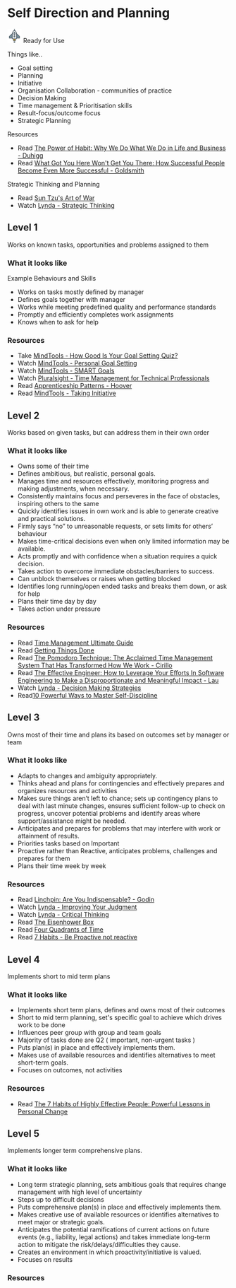 # Self Direction and Planning
![Ready](../Images/rocket.png) Ready for Use  

Things like..
- Goal setting
- Planning
- Initiative
- Organisation Collaboration - communities of practice
- Decision Making
- Time management & Prioritisation skills 
- Result-focus/outcome focus
- Strategic Planning

Resources
- Read [The Power of Habit: Why We Do What We Do in Life and Business - Duhigg](https://www.amazon.com/Power-Habit-What-Life-Business/dp/081298160X)
- Read [What Got You Here Won't Get You There: How Successful People Become Even More Successful - Goldsmith](https://www.amazon.com/What-Got-Here-Wont-There/dp/1401301304)

Strategic Thinking and Planning
- Read [Sun Tzu's Art of War](http://classics.mit.edu/Tzu/artwar.html)
- Watch [Lynda - Strategic Thinking](https://www.lynda.com/Leadership-Management-tutorials/Strategic-Thinking/630592-2.html)


## Level 1

Works on known tasks, opportunities and problems assigned to them

### What it looks like

Example Behaviours and Skills
- Works on tasks mostly defined by manager
- Defines goals together with manager
- Works while meeting predefined quality and performance standards
- Promptly and efficiently completes work assignments
- Knows when to ask for help

### Resources
- Take [MindTools - How Good Is Your Goal Setting Quiz?](https://www.mindtools.com/community/pages/article/goal-setting-quiz.php)
- Watch [MindTools - Personal Goal Setting](https://www.mindtools.com/community/pages/videos/goal-setting-transcript.php)
- Watch [MindTools - SMART Goals](https://www.mindtools.com/community/pages/article/smart-goals.php)
- Watch [Pluralsight - Time Management for Technical Professionals](https://app.pluralsight.com/library/courses/time-management-technical-professionals/table-of-contents)
- Read [Apprenticeship Patterns - Hoover](https://www.amazon.com/Apprenticeship-Patterns-Guidance-Aspiring-Craftsman/dp/0596518382)
- Read [MindTools - Taking Initiative](https://www.mindtools.com/pages/article/initiative.htm)

## Level 2

Works based on given tasks, but can address them in their own order

### What it looks like
- Owns some of their time
- Defines ambitious, but realistic, personal goals.
- Manages time and resources effectively, monitoring progress and making adjustments, when necessary.
- Consistently maintains focus and perseveres in the face of obstacles, inspiring others to the same
- Quickly identifies issues in own work and is able to generate creative and practical solutions.
- Firmly says “no” to unreasonable requests, or sets limits for others’ behaviour
- Makes time-critical decisions even when only limited information may be available.
- Acts promptly and with confidence when a situation requires a quick decision.
- Takes action to overcome immediate obstacles/barriers to success. 
- Can unblock themselves or raises when getting blocked
- Identifies long running/open ended tasks and breaks them down, or ask for help
- Plans their time day by day
- Takes action under pressure


### Resources
- Read [Time Management Ultimate Guide](https://www.makingbusinessmatter.co.uk/time-management-skills-ultimate/)
- Read [Getting Things Done](https://gettingthingsdone.com/)
- Read [The Pomodoro Technique: The Acclaimed Time Management System That Has Transformed How We Work - Cirillo](https://www.amazon.com/Pomodoro-Technique-Acclaimed-Management-Transformed/dp/1524760706)
- Read [The Effective Engineer: How to Leverage Your Efforts In Software Engineering to Make a Disproportionate and Meaningful Impact - Lau](https://www.amazon.com/Effective-Engineer-Engineering-Disproportionate-Meaningful/dp/0996128107)
- Watch [Lynda - Decision Making Strategies](https://www.lynda.com/Business-Skills-tutorials/Decision-Making-Fundamentals/186697-2.html)
- Read[10 Powerful Ways to Master Self-Discipline](https://www.entrepreneur.com/article/287005)

## Level 3

Owns most of their time and plans its based on outcomes set by manager or team

### What it looks like
- Adapts to changes and ambiguity appropriately.
- Thinks ahead and plans for contingencies and effectively prepares and organizes resources and activities
- Makes sure things aren’t left to chance; sets up contingency plans to deal with last minute changes, ensures sufficient follow-up to check on progress, uncover potential problems and identify areas where support/assistance might be needed.
- Anticipates and prepares for problems that may interfere with work or attainment of results. 
- Priorities tasks based on Important
- Proactive rather than Reactive, anticipates problems, challenges and prepares for them
- Plans their time week by week

### Resources
- Read [Linchpin: Are You Indispensable? - Godin](https://www.amazon.com/Linchpin-Are-Indispensable-Seth-Godin/dp/1591844096)
- Watch [Lynda - Improving Your Judgment](https://www.lynda.com/Business-Skills-tutorials/Improving-Your-Judgment/162446-2.html)
- Watch [Lynda - Critical Thinking](https://www.lynda.com/Business-Skills-tutorials/Critical-Thinking/424116-2.html)
- Read [The Eisenhower Box](https://jamesclear.com/eisenhower-box)
- Read [Four Quadrants of Time](https://czarto.com/2012/04/24/four-quadrants-of-time/)
- Read [7 Habits - Be Proactive not reactive](https://www.artofmanliness.com/articles/7-habits-proactive-not-reactive/)

## Level 4

Implements short to mid term plans

### What it looks like
- Implements short term plans, defines and owns most of their outcomes
- Short to mid term planning, set's specific goal to achieve which drives work to be done
- Influences peer group with group and team goals
- Majority of tasks done are Q2 ( important, non-urgent tasks )
- Puts plan(s) in place and effectively implements them.
- Makes use of available resources and identifies alternatives to meet short-term goals.
- Focuses on outcomes, not activities

### Resources
- Read [The 7 Habits of Highly Effective People: Powerful Lessons in Personal Change](https://www.amazon.com/Habits-Highly-Effective-People-Powerful/dp/1476740054/)

## Level 5

Implements longer term comprehensive plans. 

### What it looks like
- Long term strategic planning, sets ambitious goals that requires change management with high level of uncertainty
- Steps up to difficult decisions
- Puts comprehensive plan(s) in place and effectively implements them.
- Makes creative use of available resources or identifies alternatives to meet major or strategic goals.
- Anticipates the potential ramifications of current actions on future events (e.g., liability, legal actions) and takes immediate long-term action to mitigate the risk/delays/difficulties they cause.
- Creates an environment in which proactivity/initiative is valued.
- Focuses on results 

### Resources
